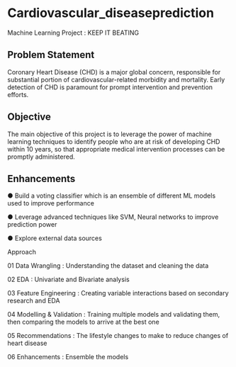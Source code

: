 # Cardiovascular_diseaseprediction
Machine Learning Project : KEEP IT BEATING

## Problem Statement
Coronary Heart Disease (CHD) is a major global concern, responsible for substantial portion 
of cardiovascular-related morbidity and mortality. Early detection of CHD is paramount for 
prompt intervention and prevention efforts.

## Objective
The main objective of this project is to leverage the power of machine learning 
techniques to identify people who are at risk of developing CHD within 10 years, so 
that appropriate medical intervention processes can be promptly administered.

## Enhancements
 ● Build a voting classifier which is an ensemble of different ML models used to improve performance

 ● Leverage advanced techniques like SVM, Neural networks to improve prediction power
 
 ● Explore external data sources


Approach  

01 Data Wrangling : Understanding the dataset and cleaning the data

02 EDA : Univariate and Bivariate analysis

03 Feature Engineering : Creating variable interactions based on secondary research and EDA

04 Modelling & Validation : Training multiple models and validating them, then comparing the models to arrive at the best one

05 Recommendations : The lifestyle changes to make to reduce changes of heart disease

06 Enhancements : Ensemble the models
